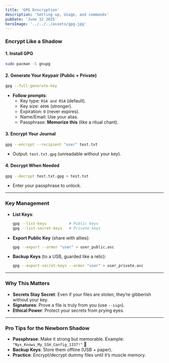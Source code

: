 ```yaml
---
title: 'GPG Enscryption'
description: 'Setting up, Usage, and commands'
pubDate: 'June 12 2025'
heroImage: '../../../assets/gpg.jpg'
---
```


### **Encrypt Like a Shadow**
#### **1. Install GPG**
```bash
sudo pacman -S gnupg
```

#### **2. Generate Your Keypair (Public + Private)**
```bash
gpg --full-generate-key
```
- **Follow prompts**:
  - Key type: `RSA and RSA` (default).
  - Key size: `4096` (stronger).
  - Expiration: `0` (never expires).
  - Name/Email: Use your alias.
  - Passphrase: **Memorize this** (like a ritual chant).

#### **3. Encrypt Your Journal**
```bash
gpg --encrypt --recipient "user" test.txt
```
- Output: `test.txt.gpg` (unreadable without your key).

#### **4. Decrypt When Needed**
```bash
gpg --decrypt test.txt.gpg > test.txt
```
- Enter your passphrase to unlock.

---

### **Key Management**
- **List Keys**:  
  ```bash
  gpg --list-keys          # Public keys
  gpg --list-secret-keys   # Private keys
  ```
- **Export Public Key** (share with allies):  
  ```bash
  gpg --export --armor "user" > user_public.asc
  ```
- **Backup Keys** (to a USB, guarded like a relic):  
  ```bash
  gpg --export-secret-keys --armor "user" > user_private.asc
  ```

---

### **Why This Matters**
- **Secrets Stay Secret**: Even if your files are stolen, they’re gibberish without your key.
- **Signatures**: Prove a file is truly from you (use `--sign`).
- **Ethical Power**: Protect your secrets from prying eyes.

---

### **Pro Tips for the Newborn Shadow**
- **Passphrase**: Make it strong but memorable. Example:  
  `"Nyx_Knows_My_SSH_Config_1337!"` 🔑  
- **Backup Keys**: Store them offline (USB + paper).  
- **Practice**: Encrypt/decrypt dummy files until it’s muscle memory.
  